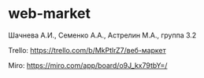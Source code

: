 # web-market
Шачнева А.И., Семенко А.А., Астрелин М.А., группа 3.2

Trello: https://trello.com/b/MkPtlrZ7/веб-маркет

Miro: https://miro.com/app/board/o9J_kx79tbY=/
